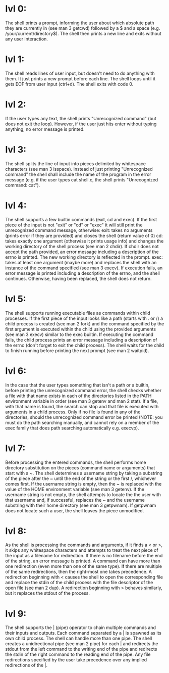# lvl 0:
The shell prints a prompt, informing the user about which absolute path they are currently in (see man 3 getcwd) followed by a $ and a space (e.g. /your/current/directory$).
The shell then prints a new line and exits without any user interaction.

# lvl 1:
The shell reads lines of user input, but doesn't need to do anything with them. It just prints a new prompt before each line.
The shell loops until it gets EOF from user input (ctrl+d).
The shell exits with code 0.

# lvl 2:
If the user types any text, the shell prints "Unrecognized command" (but does not exit the loop).
However, if the user just hits enter without typing anything, no error message is printed.

# lvl 3:
The shell splits the line of input into pieces delimited by whitespace characters (see man 3 isspace).
Instead of just printing "Unrecognized command" the shell shall include the name of the program in the error message (e.g. if the user types cat shell.c, the shell prints "Unrecognized command: cat").

# lvl 4:
The shell supports a few builtin commands (exit, cd and exec). If the first piece of the input is not "exit" or "cd" or "exec" it will still print the unrecognized command message, otherwise:
exit: takes no arguments (prints error if they are provided) and closes the shell (return value of 0)
cd: takes exactly one argument (otherwise it prints usage info) and changes the working directory of the shell process (see man 2 chdir). If chdir does not accept the path provided, an error message including a description of the errno is printed. The new working directory is reflected in the prompt.
exec: takes at least one argument (maybe more) and replaces the shell with an instance of the command specified (see man 3 execv). If execution fails, an error message is printed including a description of the errno, and the shell continues. Otherwise, having been replaced, the shell does not return.

# lvl 5:
The shell supports running executable files as commands within child processes. If the first piece of the input looks like a path (starts with . or /) a child process is created (see man 2 fork) and the command specified by the first argument is executed within the child using the provided arguments (see man 3 execv) similar to the exec builtin. If executing the command fails, the child process prints an error message including a description of the errno (don't forget to exit the child process). The shell waits for the child to finish running before printing the next prompt (see man 2 waitpid).

# lvl 6:
In the case that the user types something that isn't a path or a builtin, before printing the unrecognized command error, the shell checks whether a file with that name exists in each of the directories listed in the PATH environment variable in order (see man 3 getenv and man 2 stat). If a file, with that name is found, the search can stop and that file is executed with arguments in a child process. Only if no file is found in any of the directories, should the unrecognized command error be printed (NOTE: you must do the path searching manually, and cannot rely on a member of the exec family that does path searching automatically e.g. execvp).

# lvl 7:
Before processing the entered commands, the shell performs home directory substitution on the pieces (command name or arguments) that start with a ~.
The shell determines a username string by taking a substring of the piece after the ~ until the end of the string or the first /, whichever comes first.
If the username string is empty, then the ~ is replaced with the value of the HOME environment variable (see man 3 getenv).
If the username string is not empty, the shell attempts to locate the the user with that username and, if successful, replaces the ~ and the username substring with their home directory (see man 3 getpwnam).
If getpwnam does not locate such a user, the shell leaves the piece unmodified.

# lvl 8:
As the shell is processing the commands and arguments, if it finds a < or >, it skips any whitespace characters and attempts to treat the next piece of the input as a filename for redirection. If there is no filename before the end of the string, an error message is printed.
A command can have more than one redirection (even more than one of the same type). If there are multiple of the same redirections, then the right-most one takes precedence.
A redirection beginning with < causes the shell to open the corresponding file and replace the stdin of the child process with the file descriptor of the open file (see man 2 dup).
A redirection beginning with > behaves similarly, but it replaces the stdout of the process.

# lvl 9:
The shell supports the | (pipe) operator to chain multiple commands and their inputs and outputs.
Each command separated by a | is spawned as its own child process. The shell can handle more than one pipe.
The shell creates a unidirectional pipe (see man 2 pipe) for each | and redirects the stdout from the left command to the writing end of the pipe and redirects the stdin of the right command to the reading end of the pipe.
Any file redirections specified by the user take precedence over any implied redirections of the |.
